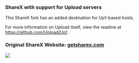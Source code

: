 ### ShareX with support for Upload servers

This ShareX fork has an added destination for Up1-based hosts.

For more information on Upload itself, view the readme at https://github.com/Upload/Up1 .

### Original ShareX Website: [getsharex.com](https://getsharex.com)

[![](https://getsharex.com/img/ShareX_Screenshot.png)](https://getsharex.com)
